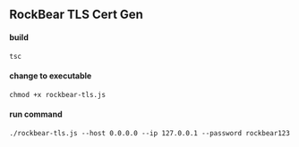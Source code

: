 ## RockBear TLS Cert Gen

#### build
```
tsc
```

#### change to executable
```
chmod +x rockbear-tls.js  
```

#### run command
```
./rockbear-tls.js --host 0.0.0.0 --ip 127.0.0.1 --password rockbear123
```
